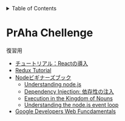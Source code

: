 <!-- START doctoc generated TOC please keep comment here to allow auto update -->
<!-- DON'T EDIT THIS SECTION, INSTEAD RE-RUN doctoc TO UPDATE -->
<details>
<summary>Table of Contents</summary>

- [PrAha Chellenge](#praha-chellenge)

</details>
<!-- END doctoc generated TOC please keep comment here to allow auto update -->

# PrAha Chellenge



復習用

- [チュートリアル：Reactの導入](https://ja.reactjs.org/tutorial/tutorial.html)
- [Redux Tutorial](https://react-redux.js.org/introduction/basic-tutorial)
- [Nodeビギナーズブック](https://www.nodebeginner.org/index-jp.html)
  - [Understanding node.js](http://debuggable.com/posts/understanding-node-js:4bd98440-45e4-4a9a-8ef7-0f7ecbdd56cb)
  - [Dependency Injection: 依存性の注入](https://martinfowler.com/articles/injection.html)
  - [Execution in the Kingdom of Nouns](http://steve-yegge.blogspot.com/2006/03/execution-in-kingdom-of-nouns.html)
  - [Understanding the node.js event loop](http://blog.mixu.net/2011/02/01/understanding-the-node-js-event-loop/)
- [Google Developers Web Funcdamentals](https://developers.google.com/web/fundamentals?hl=ja)
